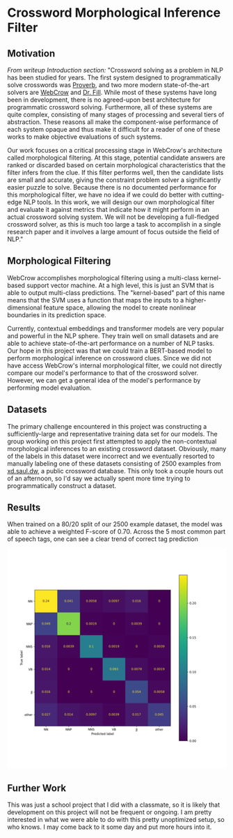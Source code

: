 # Crossword Morphological Inference Filter
## Motivation
*From writeup Introduction section:* "Crossword solving as a problem in NLP has been studied for years. The first system designed to programmatically solve crosswords was [Proverb](https://courses.cs.washington.edu/courses/cse573/08au/papers/Keim99.pdf), and two more modern state-of-the-art solvers are [WebCrow](https://link.springer.com/chapter/10.1007/11590323_37) and [Dr. Fill](https://arxiv.org/abs/1401.4597). While most of these systems have long been in development, there is no agreed-upon best architecture for programmatic crossword solving. Furthermore, all of these systems are quite complex, consisting of many stages of processing and several tiers of abstraction. These reasons all make the component-wise performance of each system opaque and thus make it difficult for a reader of one of these works to make objective evaluations of such systems.

Our work focuses on a critical processing stage in WebCrow's architecture called morphological filtering. At this stage, potential candidate answers are ranked or discarded based on certain morphological characteristics that the filter infers from the clue. If this filter performs well, then the candidate lists are small and accurate, giving the constraint problem solver a significantly easier puzzle to solve. Because there is no documented performance for this morphological filter, we have no idea if we could do better with cutting-edge NLP tools. In this work, we will design our own morphological filter and evaluate it against metrics that indicate how it might perform in an actual crossword solving system. We will not be developing a full-fledged crossword solver, as this is much too large a task to accomplish in a single research paper and it involves a large amount of focus outside the field of NLP."

## Morphological Filtering
WebCrow accomplishes morphological filtering using a multi-class kernel-based support vector machine. At a high level, this is just an SVM that is able to output multi-class predictions. The "kernel-based" part of this name means that the SVM uses a function that maps the inputs to a higher-dimensional feature space, allowing the model to create nonlinear boundaries in its prediction space.

Currently, contextual embeddings and transformer models are very popular and powerful in the NLP sphere. They train well on small datasets and are able to achieve state-of-the-art performance on a number of NLP tasks. Our hope in this project was that we could train a BERT-based model to perform morphological inference on crossword clues. Since we did not have access WebCrow's internal morphological filter, we could not directly compare our model's performance to that of the crossword solver. However, we can get a general idea of the model's performance by performing model evaluation.

## Datasets
The primary challenge encountered in this project was constructing a sufficiently-large and representative training data set for our models. The group working on this project first attempted to apply the non-contextual morphological inferences to an existing crossword dataset. Obviously, many of the labels in this dataset were incorrect and we eventually resorted to manually labeling one of these datasets consisting of 2500 examples from [xd.saul.dw](xd.saul.dw), a public crossword database. This only took a couple hours out of an afternoon, so I'd say we actually spent more time trying to programmatically construct a dataset.

## Results
When trained on a 80/20 split of our 2500 example dataset, the model was able to achieve a weighted F-score of 0.70. Across the 5 most common part of speech tags, one can see a clear trend of correct tag prediction

![PoS Confusion Matrix](/writeup/figures/confusion.png)

## Further Work
This was just a school project that I did with a classmate, so it is likely that development on this project will not be frequent or ongoing. I am pretty interested in what we were able to do with this pretty unoptimized setup, so who knows. I may come back to it some day and put more hours into it.